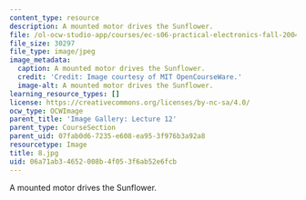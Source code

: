 ```yaml
---
content_type: resource
description: A mounted motor drives the Sunflower.
file: /ol-ocw-studio-app/courses/ec-s06-practical-electronics-fall-2004/06a71ab34652008b4f053f6ab52e6fcb_8.jpg
file_size: 30297
file_type: image/jpeg
image_metadata:
  caption: A mounted motor drives the Sunflower.
  credit: 'Credit: Image courtesy of MIT OpenCourseWare.'
  image-alt: A mounted motor drives the Sunflower.
learning_resource_types: []
license: https://creativecommons.org/licenses/by-nc-sa/4.0/
ocw_type: OCWImage
parent_title: 'Image Gallery: Lecture 12'
parent_type: CourseSection
parent_uid: 07fab0d6-7235-e608-ea95-3f976b3a92a8
resourcetype: Image
title: 8.jpg
uid: 06a71ab3-4652-008b-4f05-3f6ab52e6fcb
---
```

A mounted motor drives the Sunflower.
